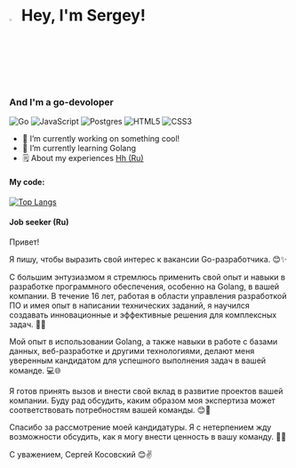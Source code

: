 # <img src="https://emojis.slackmojis.com/emojis/images/1531849430/4246/blob-sunglasses.gif?1531849430" width="3%"></a> Hey, I'm Sergey!
### And I'm a go-devoloper
![Go](https://img.shields.io/badge/go-%2300ADD8.svg?style=for-the-badge&logo=go&logoColor=white)
![JavaScript](https://img.shields.io/badge/javascript-%23323330.svg?style=for-the-badge&logo=javascript&logoColor=%23F7DF1E)
![Postgres](https://img.shields.io/badge/postgres-%23316192.svg?style=for-the-badge&logo=postgresql&logoColor=white)
![HTML5](https://img.shields.io/badge/html5-%23E34F26.svg?style=for-the-badge&logo=html5&logoColor=white)
![CSS3](https://img.shields.io/badge/css3-%231572B6.svg?style=for-the-badge&logo=css3&logoColor=white)

- 🔭 I’m currently working on something cool!
- 🌱 I’m currently learning Golang
- 🗒️ About my experiences [Hh (Ru)](https://hh.ru/resume/c114bd7bff0c803f270039ed1f77444130316e)

#### My code:  
[![Top Langs](https://github-readme-stats.vercel.app/api/top-langs/?username=skosovsky&layout=compact)](https://github.com/skosovsky)

#### Job seeker (Ru)
Привет!

Я пишу, чтобы выразить свой интерес к вакансии Go-разработчика. 😊✨

С большим энтузиазмом я стремлюсь применить свой опыт и навыки в разработке программного обеспечения, особенно на Golang, в вашей компании. В течение 16 лет, работая в области управления разработкой ПО и имея опыт в написании технических заданий, я научился создавать инновационные и эффективные решения для комплексных задач. 🚀💡

Мой опыт в использовании Golang, а также навыки в работе с базами данных, веб-разработке и другими технологиями, делают меня уверенным кандидатом для успешного выполнения задач в вашей команде. 💻🌐

Я готов принять вызов и внести свой вклад в развитие проектов вашей компании. Буду рад обсудить, каким образом моя экспертиза может соответствовать потребностям вашей команды. 😊🤝

Спасибо за рассмотрение моей кандидатуры. Я с нетерпением жду возможности обсудить, как я могу внести ценность в вашу команду. 🌟🙌

С уважением,
Сергей Косовский 😊✌️

<!--
**skosovsky/skosovsky** is a ✨ _special_ ✨ repository because its `README.md` (this file) appears on your GitHub profile.

Here are some ideas to get you started:

- 🔭 I’m currently working on ...
- 🌱 I’m currently learning ...
- 👯 I’m looking to collaborate on ...
- 🤔 I’m looking for help with ...
- 💬 Ask me about ...
- 📫 How to reach me: ...
- 😄 Pronouns: ...
- ⚡ Fun fact: ...
-->
